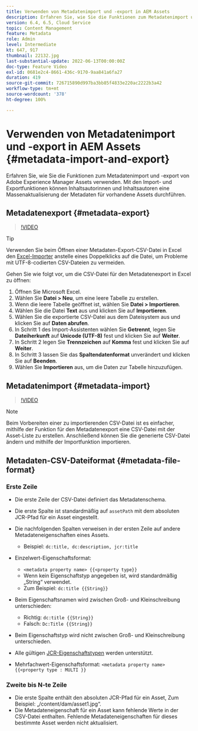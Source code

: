 ```yaml
---
title: Verwenden von Metadatenimport und -export in AEM Assets
description: Erfahren Sie, wie Sie die Funktionen zum Metadatenimport und -export von Adobe Experience Manager Assets verwenden. Mit den Import- und Exportfunktionen können Inhaltsautorinnen und Inhaltsautoren eine Massenaktualisierung der Metadaten für vorhandene Assets durchführen.
version: 6.4, 6.5, Cloud Service
topic: Content Management
feature: Metadata
role: Admin
level: Intermediate
kt: 647, 917
thumbnail: 22132.jpg
last-substantial-update: 2022-06-13T00:00:00Z
doc-type: Feature Video
exl-id: 0681e2c4-8661-436c-9170-9aa841a6fa27
duration: 419
source-git-commit: 726715890d997ba3bb85f4833e220ac2222b3a42
workflow-type: tm+mt
source-wordcount: '378'
ht-degree: 100%

---
```


# Verwenden von Metadatenimport und -export in AEM Assets {#metadata-import-and-export}

Erfahren Sie, wie Sie die Funktionen zum Metadatenimport und -export von Adobe Experience Manager Assets verwenden. Mit den Import- und Exportfunktionen können Inhaltsautorinnen und Inhaltsautoren eine Massenaktualisierung der Metadaten für vorhandene Assets durchführen.

## Metadatenexport {#metadata-export}

>[!VIDEO](https://video.tv.adobe.com/v/22132?quality=12&learn=on)

>[!TIP]
>
> Verwenden Sie beim Öffnen einer Metadaten-Export-CSV-Datei in Excel den [Excel-Importer](https://support.microsoft.com/de-de/office/import-data-from-a-csv-html-or-text-file-b62efe49-4d5b-4429-b788-e1211b5e90f6) anstelle eines Doppelklicks auf die Datei, um Probleme mit UTF-8-codierten CSV-Dateien zu vermeiden.
>
> Gehen Sie wie folgt vor, um die CSV-Datei für den Metadatenexport in Excel zu öffnen:
> 
> 1. Öffnen Sie Microsoft Excel.
> 1. Wählen Sie __Datei > Neu__, um eine leere Tabelle zu erstellen.
> 1. Wenn die leere Tabelle geöffnet ist, wählen Sie __Datei > Importieren__.
> 1. Wählen Sie die Datei __Text__ aus und klicken Sie auf __Importieren__.
> 1. Wählen Sie die exportierte CSV-Datei aus dem Dateisystem aus und klicken Sie auf __Daten abrufen__.
> 1. In Schritt 1 des Import-Assistenten wählen Sie __Getrennt__, legen Sie __Dateiherkunft__ auf __Unicode (UTF-8)__ fest und klicken Sie auf __Weiter__.
> 1. In Schritt 2 legen Sie __Trennzeichen__ auf __Komma__ fest und klicken Sie auf __Weiter__.
> 1. In Schritt 3 lassen Sie das __Spaltendatenformat__ unverändert und klicken Sie auf __Beenden__.
> 1. Wählen Sie __Importieren__ aus, um die Daten zur Tabelle hinzuzufügen.

## Metadatenimport {#metadata-import}

>[!VIDEO](https://video.tv.adobe.com/v/21374?quality=12&learn=on)

>[!NOTE]
>
> Beim Vorbereiten einer zu importierenden CSV-Datei ist es einfacher, mithilfe der Funktion für den Metadatenexport eine CSV-Datei mit der Asset-Liste zu erstellen. Anschließend können Sie die generierte CSV-Datei ändern und mithilfe der Importfunktion importieren.

## Metadaten-CSV-Dateiformat {#metadata-file-format}

### Erste Zeile

* Die erste Zeile der CSV-Datei definiert das Metadatenschema.
* Die erste Spalte ist standardmäßig auf `assetPath` mit dem absoluten JCR-Pfad für ein Asset eingestellt.

* Die nachfolgenden Spalten verweisen in der ersten Zeile auf andere Metadateneigenschaften eines Assets.
   * Beispiel: `dc:title, dc:description, jcr:title`

* Einzelwert-Eigenschaftsformat:

   * `<metadata property name> {{<property type}}`
   * Wenn kein Eigenschaftstyp angegeben ist, wird standardmäßig „String“ verwendet.
   * Zum Beispiel: `dc:title {{String}}`

* Beim Eigenschaftsnamen wird zwischen Groß- und Kleinschreibung unterschieden:
   * Richtig: `dc:title {{String}}`
   * Falsch: `Dc:Title {{String}}`

* Beim Eigenschaftstyp wird nicht zwischen Groß- und Kleinschreibung unterschieden.
* Alle gültigen [JCR-Eigenschaftstypen](https://www.adobe.io/experience-manager/reference-materials/spec/jsr170/javadocs/jcr-2.0/javax/jcr/PropertyType.html) werden unterstützt.

* Mehrfachwert-Eigenschaftsformat: `<metadata property name> {{<property type : MULTI }}`

### Zweite bis N-te Zeile

* Die erste Spalte enthält den absoluten JCR-Pfad für ein Asset, Zum Beispiel: „/content/dam/asset1.jpg“.
* Die Metadateneigenschaft für ein Asset kann fehlende Werte in der CSV-Datei enthalten. Fehlende Metadateneigenschaften für dieses bestimmte Asset werden nicht aktualisiert.
